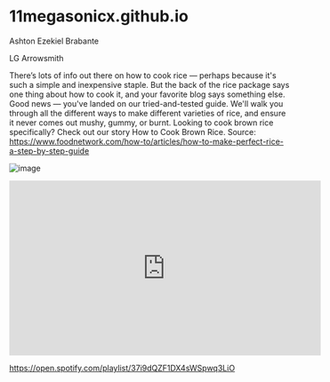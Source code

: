 # 11megasonicx.github.io
Ashton Ezekiel Brabante

LG Arrowsmith

There’s lots of info out there on how to cook rice — perhaps because it's such a simple and inexpensive staple. But the back of the rice package says one thing about how to cook it, and your favorite blog says something else. Good news — you've landed on our tried-and-tested guide. We'll walk you through all the different ways to make different varieties of rice, and ensure it never comes out mushy, gummy, or burnt. Looking to cook brown rice specifically? Check out our story How to Cook Brown Rice.
Source: https://www.foodnetwork.com/how-to/articles/how-to-make-perfect-rice-a-step-by-step-guide

 ![image](https://user-images.githubusercontent.com/122426783/212587898-ecabceb3-d785-42a8-ae10-3914acbd8b34.png)


<iframe width="560" height="315" src="https://www.youtube.com/embed/CH50zuS8DD0" title="YouTube video player" frameborder="0" allow="accelerometer; autoplay; clipboard-write; encrypted-media; gyroscope; picture-in-picture; web-share" allowfullscreen></iframe>

https://open.spotify.com/playlist/37i9dQZF1DX4sWSpwq3LiO
